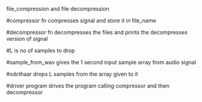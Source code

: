 file_compression and file decompression

#compressor fn  compresses signal and store it in file_name

#decompressor fn decompresses the files and prints the decompresses version of signal

#L is no of samples to drop

#sample_from_wav gives the 1 second input sample array from audio signal

#xdcthaar drops L samples from the array given to it

#driver program drives the program calling compressor and then decompressor